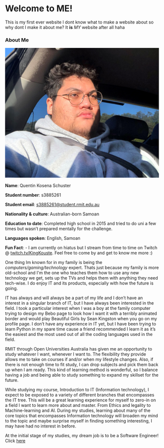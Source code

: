 # Welcome to ME!

This is my first ever website I dont know what to make a website about so why dont I make it about me? It **is** _MY_ website after all haha

### About Me
![My Face](/Picture-of-QKS.jpg)

**Name**: Quentin Kosena Schuster 

**Student number**: s3885261 

**Student email**: s3885261@student.rmit.edu.au 

**Nationality & culture**: Australian-born Samoan 

**Education to date**: Completed high school in 2015 and tried to do uni a few times but wasn’t prepared mentally for the challenge. 

**Languages spoken**: English, Samoan 

**Fun Fact**: - I am currently on hiatus but I stream from time to time on Twitch @ [twitch.tv/KingKouste](https://www.twitch.tv/KingKouste). Feel free to come by and get to know me more :)

One thing Im known for in my family is being the _computers/gaming/technology_ expert. Thats just because my family is more old-school and I'm the one who teaches them how to use any new technology we get, sets up the TVs and helps them with anything they need tech-wise. I do enjoy IT and its products, especially with how the future is going.

IT has always and will always be a part of my life and I don’t have an interest in a singular branch of IT, but I have always been interested in the field.  I took a particular interest when I was a boy at the family computer trying to design my Bebo page to look how I want it with a terribly animated border and would play Beautiful Girls by Sean Kingston when you go on my profile page. I don’t have any experience in IT yet, but I have been trying to learn Python in my spare time cause a friend recommended I learn it as it’s the easiest and the most used out of all the coding languages used in the field. 

RMIT through Open Universities Australia has given me an opportunity to study whatever I want, whenever I want to. The flexibility they provide allows me to take on courses if and/or when my lifestyle changes. Also, if there is not enough time to fit study, I can drop subjects and pick them back up when I am ready. This kind of learning method is wonderful, so I balance having a job and being able to study something to expand my skillset for the future. 

While studying my course, Introduction to IT (Information technology), I expect to be exposed to a variety of different branches that encompasses the IT tree. This will be a great learning experience for myself to zero-in on a field I want to learn more about and master. From Ethics and legality to Machine-learning and AI. During my studies, learning about many of the core topics that encompasses Information technology will broaden my mind to the topic and maybe surprise myself in finding something interesting, I may have had no interest in before. 

At the initial stage of my studies, my dream job is to be a Software Engineer! Click [here](/dreamjob)
